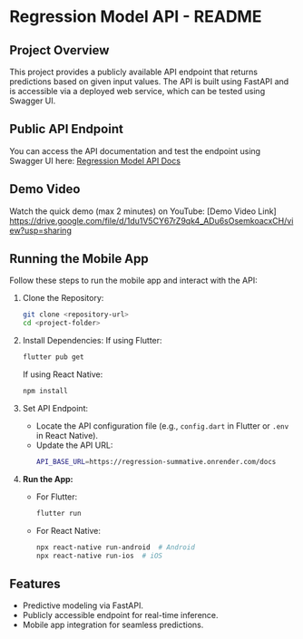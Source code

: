 # Regression Model API - README

## Project Overview
This project provides a publicly available API endpoint that returns predictions based on given input values. The API is built using FastAPI and is accessible via a deployed web service, which can be tested using Swagger UI.

## Public API Endpoint
You can access the API documentation and test the endpoint using Swagger UI here:
[Regression Model API Docs](https://regression-summative.onrender.com/docs)

## Demo Video
Watch the quick demo (max 2 minutes) on YouTube:
[Demo Video Link] https://drive.google.com/file/d/1du1V5CY67rZ9qk4_ADu6sOsemkoacxCH/view?usp=sharing

## Running the Mobile App
Follow these steps to run the mobile app and interact with the API:

1. Clone the Repository:
   ```sh
   git clone <repository-url>
   cd <project-folder>
   ```

2. Install Dependencies:
   If using Flutter:
   ```sh
   flutter pub get
   ```
   If using React Native:
   ```sh
   npm install
   ```

3. Set API Endpoint:
   - Locate the API configuration file (e.g., `config.dart` in Flutter or `.env` in React Native).
   - Update the API URL:
     ```sh
     API_BASE_URL=https://regression-summative.onrender.com/docs
     ```

4. **Run the App:**
   - For Flutter:
     ```sh
     flutter run
     ```
   - For React Native:
     ```sh
     npx react-native run-android  # Android
     npx react-native run-ios  # iOS
     ```

## Features
- Predictive modeling via FastAPI.
- Publicly accessible endpoint for real-time inference.
- Mobile app integration for seamless predictions.



